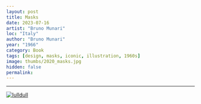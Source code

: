 ```yaml
---
layout: post
title: Masks
date: 2023-07-16
artist: "Bruno Munari"
loc: "Italy"
author: "Bruno Munari"
year: "1966"
category: Book
tags: [design, masks, iconic, illustration, 1960s]
image: thumbs/2020_masks.jpg
hidden: false
permalink:
---
```






---



<div class="post_image">
	<a href="{{ site.baseurl }}/images/posts/2020_masks/001.jpg" target="_blank">
	<img src="{{ site.baseurl }}/images/posts/2020_masks/001.jpg" alt="lulldull"></a>
</div>